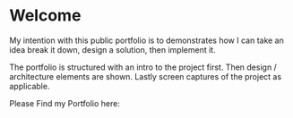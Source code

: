 # Welcome  
My intention with this public portfolio is to demonstrates how I can take an idea break it down, design a solution, then implement it. 

The portfolio is structured with an intro to the project first. Then design / architecture elements are shown. Lastly screen captures of the project as applicable. 

Please Find my Portfolio here: 